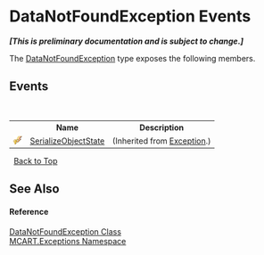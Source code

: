 # DataNotFoundException Events
 _**\[This is preliminary documentation and is subject to change.\]**_

The <a href="e15d629e-3003-f447-f7e1-3c5763cd9c75">DataNotFoundException</a> type exposes the following members.


## Events
&nbsp;<table><tr><th></th><th>Name</th><th>Description</th></tr><tr><td>![Protected event](media/protevent.gif "Protected event")</td><td><a href="http://msdn2.microsoft.com/es-es/library/ee332915" target="_blank">SerializeObjectState</a></td><td> (Inherited from <a href="http://msdn2.microsoft.com/es-es/library/c18k6c59" target="_blank">Exception</a>.)</td></tr></table>&nbsp;
<a href="#datanotfoundexception-events">Back to Top</a>

## See Also


#### Reference
<a href="e15d629e-3003-f447-f7e1-3c5763cd9c75">DataNotFoundException Class</a><br /><a href="36e6166c-cb29-ee06-1b8a-ebc61fae7b0a">MCART.Exceptions Namespace</a><br />